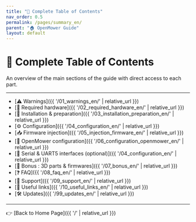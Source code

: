 ```yaml
---
title: "📑 Complete Table of Contents"
nav_order: 0.5
permalink: /pages/summary_en/
parent: "🏠 OpenMower Guide"
layout: default
---
```


# 📑 Complete Table of Contents

An overview of the main sections of the guide with direct access to each part.

---

- [⚠️ Warnings]({{ '/01_warnings_en/' | relative_url }})
- [🧰 Required hardware]({{ '/02_required_hardware_en/' | relative_url }})
- [💾 Installation & preparation]({{ '/03_installation_preparation_en/' | relative_url }})
- [⚙️ Configuration]({{ '/04_configuration_en/' | relative_url }})
- [📥 Firmware injection]({{ '/05_injection_firmware_en/' | relative_url }})
- [📱 OpenMower configuration]({{ '/06_configuration_openmower_en/' | relative_url }})
- [🔌 Serial & UART5 interfaces (optional)]({{ '/04_configuration_en/' | relative_url }})
- [🎁 Bonus : 3D parts & firmwares]({{ '/07_bonus_en/' | relative_url }})
- [❓ FAQ]({{ '/08_faq_en/' | relative_url }})
- [💖 Support]({{ '/09_support_en/' | relative_url }})
- [🔗 Useful links]({{ '/10_useful_links_en/' | relative_url }})
- [🛠️ Updates]({{ '/99_updates_en/' | relative_url }})

---

👉 [Back to Home Page]({{ '/' | relative_url }})

